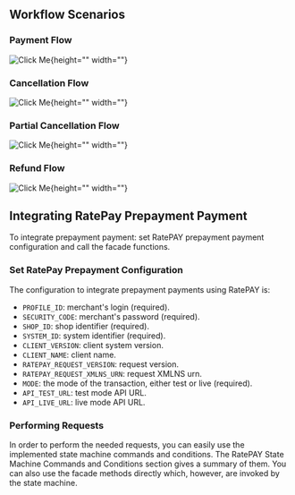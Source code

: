 ## Workflow Scenarios

### Payment Flow
![Click Me](https://cdn.document360.io/9fafa0d5-d76f-40c5-8b02-ab9515d3e879/Images/Documentation/ratepay_prepayment_payment_flow.png){height="" width=""}

### Cancellation Flow
![Click Me](https://cdn.document360.io/9fafa0d5-d76f-40c5-8b02-ab9515d3e879/Images/Documentation/ratepay_prepayment_cancellation_flow.png){height="" width=""}

### Partial Cancellation Flow
![Click Me](https://cdn.document360.io/9fafa0d5-d76f-40c5-8b02-ab9515d3e879/Images/Documentation/ratepay_prepayment_partial_cancellation_flow.png){height="" width=""}

### Refund Flow
![Click Me](https://cdn.document360.io/9fafa0d5-d76f-40c5-8b02-ab9515d3e879/Images/Documentation/payolution_installment_partialrefund_case.png){height="" width=""}

## Integrating RatePay Prepayment Payment

To integrate prepayment payment: set RatePAY prepayment payment configuration and call the facade functions.

### Set RatePay Prepayment Configuration

The configuration to integrate prepayment payments using RatePAY is:

* `PROFILE_ID`: merchant's login (required).
* `SECURITY_CODE`: merchant's password (required).
* `SHOP_ID`: shop identifier (required).
* `SYSTEM_ID`: system identifier (required).
* `CLIENT_VERSION`: client system version.
* `CLIENT_NAME`: client name.
* `RATEPAY_REQUEST_VERSION`: request version.
* `RATEPAY_REQUEST_XMLNS_URN`: request XMLNS urn.
* `MODE`: the mode of the transaction, either test or live (required).
* `API_TEST_URL`: test mode API URL.
* `API_LIVE_URL`: live mode API URL.

### Performing Requests

In order to perform the needed requests, you can easily use the implemented state machine commands and conditions. The RatePAY State Machine Commands and Conditions section gives a summary of them. You can also use the facade methods directly which, however, are invoked by the state machine.